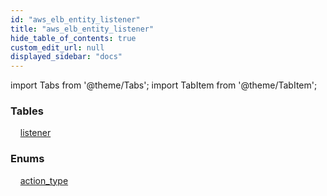 ```yaml
---
id: "aws_elb_entity_listener"
title: "aws_elb_entity_listener"
hide_table_of_contents: true
custom_edit_url: null
displayed_sidebar: "docs"
---
```


import Tabs from '@theme/Tabs';
import TabItem from '@theme/TabItem';

<Tabs queryString="view">
  <TabItem value="components" label="Components" default>

### Tables

    [listener](../../aws/tables/aws_elb_entity_listener.Listener)

### Enums
    [action_type](../../aws/enums/aws_elb_entity_listener.ActionTypeEnum)

</TabItem>
  <TabItem value="code-examples" label="Code examples">

</TabItem>
</Tabs>
